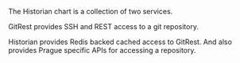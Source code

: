 The Historian chart is a collection of two services.

GitRest provides SSH and REST access to a git repository.

Historian provides Redis backed cached access to GitRest. And also provides Prague specific APIs for accessing
a repository.
